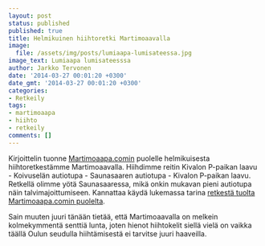 ```yaml
---
layout: post
status: published
published: true
title: Helmikuinen hiihtoretki Martimoaavalla
image:
  file: /assets/img/posts/lumiaapa-lumisateessa.jpg
image_text: Lumiaapa lumisateesssa
author: Jarkko Tervonen
date: '2014-03-27 00:01:20 +0300'
date_gmt: '2014-03-27 00:01:20 +0300'
categories:
- Retkeily
tags:
- martimoaapa
- hiihto
- retkeily
comments: []
---
```

Kirjoittelin tuonne [Martimoaapa.comin](http://www.martimoaapa.com/) puolelle helmikuisesta hiihtoretkestämme Martimoaavalla. Hiihdimme reitin Kivalon P-paikan laavu - Koivuselän autiotupa - Saunasaaren autiotupa - Kivalon P-paikan laavu. Retkellä olimme yötä Saunasaaressa, mikä onkin mukavan pieni autiotupa näin talvimajoittumiseen. Kannattaa käydä lukemassa tarina [retkestä tuolta Martimoaapa.comin puolelta](http://www.martimoaapa.com/blogi/hiihtoretki-kivalolta-koivuselalle-ja-takaisin.html).

Sain muuten juuri tänään tietää, että Martimoaavalla on melkein kolmekymmentä senttiä lunta, joten hienot hiihtokelit siellä vielä on vaikka täällä Oulun seudulla hiihtämisestä ei tarvitse juuri haaveilla.
